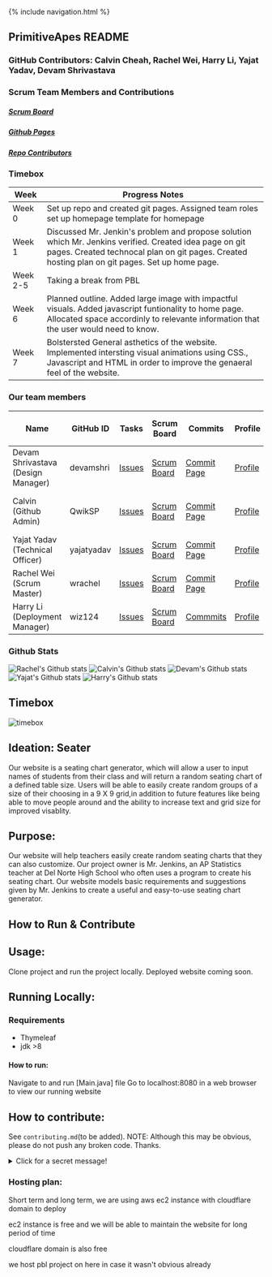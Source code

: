 {% include navigation.html %}

## PrimitiveApes README

### GitHub Contributors: Calvin Cheah, Rachel Wei, Harry Li, Yajat Yadav, Devam Shrivastava

### Scrum Team Members and Contributions
##### [Scrum Board](https://github.com/wrachel/PrimitiveApes/projects/2) 
##### [Github Pages](https://wrachel.github.io/PrimitiveApes/)
##### [Repo Contributors](https://github.com/wrachel/PrimitiveApes/graphs/contributors) 
  
### Timebox

| Week      | Progress Notes                                                                                                                                                                                            |
|-----------|-----------------------------------------------------------------------------------------------------------------------------------------------------------------------------------------------------------|
| Week 0    | Set up repo and created git pages. Assigned team roles set up homepage template for homepage                                                                                                              |
| Week 1    | Discussed Mr. Jenkin's problem and propose solution which Mr. Jenkins verified. Created idea page on git pages. Created technocal plan on git pages. Created hosting plan on git pages. Set up home page. |
| Week 2-5 | Taking a break from PBL                                                                                                                                                                                   |
| Week 6    | Planned outline. Added large image with impactful visuals. Added javascript funtionality to home page. Allocated space accordinly to relevante information that the user would need to know.              |
| Week 7    | Bolstersted General asthetics of the website. Implemented intersting visual animations using CSS., Javascript and HTML in order to improve the genaeral feel of the website.                              |

### Our team members

| Name                              | GitHub ID | Tasks | Scrum Board | Commits | Profile | Individual Repl.it | Individual Repo Page | Individual Git Pages |
|-----------------------------------| --------- | ----- | ----------- | ------- | ------- | ------------------ | ---------------------- | -------------------- |
| Devam Shrivastava (Design Manager) | devamshri | [Issues](https://github.com/wrachel/PrimitiveApes/projects/2?card_filter_query=assignee%3Adevamshri) | [Scrum Board](https://github.com/wrachel/PrimitiveApes/projects/2?card_filter_query=assignee%3Adevamshri) | [Commit Page](https://github.com/wrachel/PrimitiveApes/commits?author=devamshri)| [Profile](https://github.com/devamshri) | [Repl](https://replit.com/@D3vIs4G0d/Tri3DevamChallenges) | [Indvidual Repo](https://github.com/devamshri/Tri_3_Devam_Challenges/) | [INDIVIDUAL GITHUB PAGES](https://devamshri.github.io/Tri_3_Devam_Challenges/) |
| Calvin (Github Admin)             | QwikSP | [Issues](https://github.com/wrachel/PrimitiveApes/projects/2?card_filter_query=assignee%3Aqwiksp) | [Scrum Board](https://github.com/yajatyadav/intellijs/projects/1?card_filter_query=assignee%3A1855387) | [Commit Page](https://github.com/wrachel/PrimitiveApes/commits?author=QwikSP) | [Profile](https://github.com/QwikSP) | [Repl](https://replit.com/@Qwiks/CSATri3#Main.java) | [Indvidual Repo](https://github.com/QwikSP/CSA-Tri-3) | [Git pages repo](https://github.com/QwikSP/QwikSP.github.io) and [link to Git pages](https://qwiksp.github.io/) |
| Yajat Yadav (Technical Officer)   | yajatyadav | [Issues](https://github.com/wrachel/PrimitiveApes/labels/Yajat%20Yadav) | [Scrum Board](https://github.com/wrachel/PrimitiveApes/projects/2?card_filter_query=assignee%3Ayajatyadav) | [Commit Page](https://github.com/wrachel/PrimitiveApes/commits?author=yajatyadav) | [Profile](https://github.com/yajatyadav) | [Add Repl](https://replit.com/@YajatYadav/YajatChallenges#.replit) | [Individual Repo](https://github.com/yajatyadav/Yajat_Challenges) | [Github Page](https://yajatyadav.github.io/Yajat_Challenges/)|
| Rachel Wei (Scrum Master)         | wrachel | [Issues](https://github.com/wrachel/PrimitiveApes/issues?q=assignee%3Awrachel) | [Scrum Board](https://github.com/wrachel/PrimitiveApes/projects/2?card_filter_query=assignee%3Awrachel) | [Commit Page](https://github.com/wrachel/PrimitiveApes/commits?author=wrachel) | [Profile](https://github.com/wrachel/PrimitiveApes/commits?author=wrachel) | [INDIVIDUAL Replit](https://replit.com/@RachelWei1/Data-Structures-Indiv#Main.java)| [Individual Repo](https://github.com/wrachel/Data-Structures-Indiv) | [Individual Github Pages](https://wrachel.github.io) | 
| Harry Li (Deployment Manager)     | wiz124 | [Issues](https://github.com/yajatyadav/intellijs/issues/assigned/macddmac) | [Scrum Board](https://github.com/yajatyadav/intellijs/projects/1?card_filter_query=assignee%3Amacddmac) | [Commmits](https://github.com/yajatyadav/intellijs/commits?author=wiz124) | [Profile](https://github.com/wiz124) | [Repl](https://replit.com/@HarryLi11/individual#.replit) [jekyll](https://wiz124.github.io/Harry-Li-tri3-Compsci/) |

### Github Stats
![Rachel's Github stats](https://github-readme-stats.vercel.app/api?username=wrachel&show_icons=true&theme=tokyonight)
![Calvin's Github stats](https://github-readme-stats.vercel.app/api?username=QwikSP&show_icons=true&theme=tokyonight)
![Devam's Github stats](https://github-readme-stats.vercel.app/api?username=devamshri&show_icons=true&theme=tokyonight)
![Yajat's Github stats](https://github-readme-stats.vercel.app/api?username=yajatyadav&show_icons=true&theme=tokyonight)
![Harry's Github stats](https://github-readme-stats.vercel.app/api?username=wiz124&show_icons=true&theme=tokyonight)

## Timebox
![timebox](https://user-images.githubusercontent.com/40574565/166977751-07a6a109-4f10-4595-94c9-50d151c31f43.PNG)

## Ideation: Seater
Our website is a seating chart generator, which will allow a user to input names of students from their class and will return a random seating chart of a defined table size. Users will be able to easily create random groups of a size of their choosing in a 9 X 9 grid,in addition to future features like being able to move people around and the ability to increase text and grid size for improved visablity. 

## Purpose:
Our website will help teachers easily create random seating charts that they can also customize. Our project owner is Mr. Jenkins, an AP Statistics teacher at Del Norte High School who often uses a program to create his seating chart. Our website models basic requirements and suggestions given by Mr. Jenkins to create a useful and easy-to-use seating chart generator. 


## How to Run & Contribute
  
## Usage:
Clone project and run the project locally. Deployed website coming soon.

## Running Locally:
### Requirements
* Thymeleaf
* jdk >8
#### How to run:
Navigate to and run [Main.java] file 
Go to localhost:8080 in a web browser to view our running website

## How to contribute: 
See `contributing.md`(to be added).
NOTE: Although this may be obvious, please do not push any broken code. Thanks. 

<details>
  <summary>Click for a secret message!</summary>
  <p> Mr. Mortensen is my favorite teacher <p>
</details>  
  
  
### Hosting plan:
Short term and long term, we are using aws ec2 instance with cloudflare domain to deploy

ec2 instance is free and we will be able to maintain the website for long period of time 

cloudflare domain is also free

we host pbl project on here in case it wasn't obvious already

